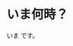 <h1>いま何時？</h1>

<p>いま
<?php
  date_default_timezone_set('Asia/Tokyo');
  echo date("Y 年 m 月 d 日 H 時 i 分 s 秒");
?>
です。</p>
